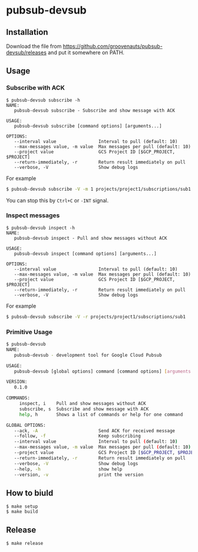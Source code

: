 # pubsub-devsub

## Installation

Download the file from https://github.com/groovenauts/pubsub-devsub/releases and put it somewhere on PATH.

## Usage

### Subscribe with ACK

```
$ pubsub-devsub subscribe -h
NAME:
   pubsub-devsub subscribe - Subscribe and show message with ACK

USAGE:
   pubsub-devsub subscribe [command options] [arguments...]

OPTIONS:
   --interval value                Interval to pull (default: 10)
   --max-messages value, -m value  Max messages per pull (default: 10)
   --project value                 GCS Project ID [$GCP_PROJECT, $PROJECT]
   --return-immediately, -r        Return result immediately on pull
   --verbose, -V                   Show debug logs
```

For example

```bash
$ pubsub-devsub subscribe -V -m 1 projects/project1/subscriptions/sub1
```


You can stop this by `Ctrl+C` or `-INT` signal.

### Inspect messages

```
$ pubsub-devsub inspect -h
NAME:
   pubsub-devsub inspect - Pull and show messages without ACK

USAGE:
   pubsub-devsub inspect [command options] [arguments...]

OPTIONS:
   --interval value                Interval to pull (default: 10)
   --max-messages value, -m value  Max messages per pull (default: 10)
   --project value                 GCS Project ID [$GCP_PROJECT, $PROJECT]
   --return-immediately, -r        Return result immediately on pull
   --verbose, -V                   Show debug logs
```
For example

```bash
$ pubsub-devsub subscribe -V -r projects/project1/subscriptions/sub1
```


### Primitive Usage

```bash
$ pubsub-devsub
NAME:
   pubsub-devsub - development tool for Google Cloud Pubsub

USAGE:
   pubsub-devsub [global options] command [command options] [arguments...]

VERSION:
   0.1.0

COMMANDS:
     inspect, i    Pull and show messages without ACK
     subscribe, s  Subscribe and show message with ACK
     help, h       Shows a list of commands or help for one command

GLOBAL OPTIONS:
   --ack, -A                       Send ACK for received message
   --follow, -f                    Keep subscribing
   --interval value                Interval to pull (default: 10)
   --max-messages value, -m value  Max messages per pull (default: 10)
   --project value                 GCS Project ID [$GCP_PROJECT, $PROJECT]
   --return-immediately, -r        Return result immediately on pull
   --verbose, -V                   Show debug logs
   --help, -h                      show help
   --version, -v                   print the version
```

## How to biuld

```
$ make setup
$ make build
```

## Release

```
$ make release
```
